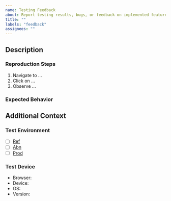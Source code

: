 ```yaml
---
name: Testing Feedback
about: Report testing results, bugs, or feedback on implemented features
title: ""
labels: "feedback"
assignees: ""
---
```


## Description
<!-- Provide a clear and concise description of what was tested and the feedback -->

### Reproduction Steps
<!-- If reporting a bug or issue, list the steps to reproduce the behavior -->

1. Navigate to ...
2. Click on ...
3. Observe ...

### Expected Behavior
<!-- What did you expect to happen? -->

## Additional Context
<!-- Add screenshots, videos, logs, or other relevant information -->

### Test Environment
<!-- Which environment/build was tested? Include version numbers, browser, device info if relevant -->

- [ ] [Ref](https://www.strompreis.ref.elcom.admin.ch/)
- [ ] [Abn](https://www.strompreis.abn.elcom.admin.ch/)
- [ ] [Prod](https://www.strompreis.elcom.admin.ch/)

### Test Device

- Browser:
- Device:
- OS:
- Version:

<!-- 
Please include a priority label to the issue:

- [ ] Critical (blocks release)
- [ ] High (important fix needed)
- [ ] Medium (should be addressed)
- [ ] Low (nice to have)
-->